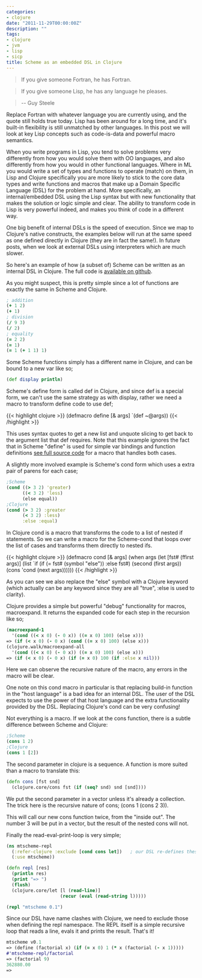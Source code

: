 ```yaml
---
categories:
- clojure
date: "2011-11-29T00:00:00Z"
description: ""
tags:
- clojure
- jvm
- lisp
- sicp
title: Scheme as an embedded DSL in Clojure
---
```


> If you give someone Fortran, he has Fortran.

> If you give someone Lisp, he has any language he pleases.

> -- Guy Steele

Replace Fortran with whatever language you are currently using, and the quote still holds true today. Lisp has been around for a long time, and it's built-in flexibility is still unmatched by other languages. In this post we will look at key Lisp concepts such as code-is-data and powerful macro semantics.

When you write programs in Lisp, you tend to solve problems very differently from how you would solve them with OO languages, and also differently from how you would in other functional languages. Where in ML you would write a set of types and functions to operate (match) on them, in Lisp and Clojure specifically you are more likely to stick to the core data types and write functions and macros that make up a Domain Specific Language (DSL) for the problem at hand. More specifically, an internal/embedded DSL using the Lisp syntax but with new functionality that makes the solution or logic simple and clear. The ability to transform code in Lisp is very powerful indeed, and makes you think of code in a different way.

One big benefit of internal DSLs is the speed of execution. Since we map to Clojure's native constructs, the examples below will run at the same speed as one defined directly in Clojure (they are in fact the same!). In future posts, when we look at external DSLs using interpreters which are much slower.

So here's an example of how (a subset of) Scheme can be written as an internal DSL in Clojure. The full code is [available on github](https://github.com/martintrojer/scheme-clojure).

As you might suspect, this is pretty simple since a lot of functions are exactly the same in Scheme and Clojure.

```clojure
; addition
(+ 1 2)
(+ 1)
; division
(/ 9 3)
(/ 2)
; equality
(= 2 2)
(= 1)
(= 1 (+ 1 1) 1)
```

Some Scheme functions simply has a different name in Clojure, and can be bound to a new var like so;

```clojure
(def display println)
```

Scheme's define form is called def in Clojure, and since def is a special form, we can't use the same strategy as with display, rather we need a macro to transform define code to use def;

{{< highlight clojure >}}
(defmacro define [& args]
  `(def ~@args))
{{< /highlight >}}

This uses syntax quotes to get a new list and unquote slicing to get back to the argument list that def requires. Note that this example ignores the fact that in Scheme "define" is used for simple var bindings and function definitions [see full source code](https://github.com/martintrojer/scheme-clojure/blob/master/internal/src/mtscheme/core.clj#L38) for a macro that handles both cases.

A slightly more involved example is Scheme's cond form which uses a extra pair of parens for each case;

```clojure
;Scheme
(cond ((> 3 2) 'greater)
      ((< 3 2) 'less)
      (else equal))
;Clojure
(cond (> 3 2) :greater
      (< 3 2) :less)
      :else :equal)
```

In Clojure cond is a macro that transforms the code to a list of nested if statements. So we can write a macro for the Scheme-cond that loops over the list of cases and transforms them directly to nested ifs.

{{< highlight clojure >}}
(defmacro cond [& args]
  (when args
    (let [fst# (ffirst args)]
     (list `if (if (= fst# (symbol "else")) :else fst#)
           (second (first args))
           (cons 'cond (next args))))))
{{< /highlight >}}

As you can see we also replace the "else" symbol with a Clojure keyword (which actually can be any keyword since they are all "true", :else is used to clarity).

Clojure provides a simple but powerful "debug" functionality for macros, macroexpand. It returns the expanded code for each step in the recursion like so;

```clojure
(macroexpand-1
  '(cond ((< x 0) (- 0 x)) ((= x 0) 100) (else x)))
=> (if (< x 0) (- 0 x) (cond ((= x 0) 100) (else x)))
(clojure.walk/macroexpand-all
  '(cond ((< x 0) (- 0 x)) ((= x 0) 100) (else x)))
=> (if (< x 0) (- 0 x) (if (= x 0) 100 (if :else x nil)))
```

Here we can observe the recursive nature of the macro, any errors in the macro will be clear.

One note on this cond macro in particular is that replacing build-in function in the "host language" is a bad idea for an internal DSL. The user of the DSL expects to use the power of that host language and the extra functionality provided by the DSL. Replacing Clojure's cond can be very confusing!

Not everything is a macro. If we look at the cons function, there is a subtle difference between Scheme and Clojure:

```clojure
;Scheme
(cons 1 2)
;Clojure
(cons 1 [2])
```

The second parameter in clojure is a sequence. A function is more suited than a macro to translate this:

```clojure
(defn cons [fst snd]
  (clojure.core/cons fst (if (seq? snd) snd [snd])))
```

We put the second parameter in a vector unless it's already a collection. The trick here is the recursive nature of cons; (cons 1 (cons 2 3)).

This will call our new cons function twice, from the "inside out". The number 3 will be put in a vector, but the result of the nested cons will not.

Finally the read-eval-print-loop is very simple;

```clojure
(ns mtscheme-repl
  (:refer-clojure :exclude [cond cons let])   ; our DSL re-defines these
  (:use mtscheme))

(defn repl [res]
  (println res)
  (print "=> ")
  (flush)
  (clojure.core/let [l (read-line)]
                    (recur (eval (read-string l)))))

(repl "mtscheme 0.1")
```

Since our DSL have name clashes with Clojure, we need to exclude those when defining the repl namespace. The REPL itself is a simple recursive loop that reads a line, evals it and prints the result. That's it!

```clojure
mtscheme v0.1
=> (define (factorial x) (if (= x 0) 1 (* x (factorial (- x 1)))))
#'mtscheme-repl/factorial
=> (factorial 9)
362880.00
=>
```
